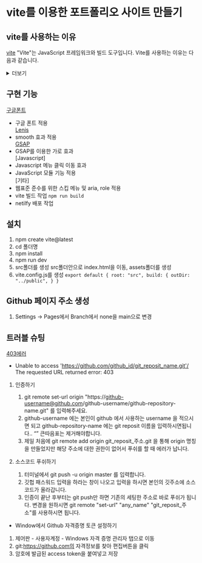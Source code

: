 # vite를 이용한 포트폴리오 사이트 만들기

## vite를 사용하는 이유
[vite](https://vitejs.dev/)
"Vite"는 JavaScript 프레임워크와 빌드 도구입니다. Vite를 사용하는 이유는 다음과 같습니다.
<details>
<summary>더보기</summary>

1. 빠른 개발 환경 제공: Vite는 개발 중에 신속한 환경을 제공합니다. 빠른 빌드 시간과 빠른 개발 서버를 통해 빠른 개발을 도와줍니다.

2. 모듈 번들링: Vite는 모듈을 필요로 하는 프로젝트에서 각 모듈을 빠르게 번들링할 수 있습니다. 이는 빠른 로딩 속도와 효율적인 번들링을 가능하게 합니다.

3. 다양한 프레임워크 지원: Vite는 다양한 프레임워크와 라이브러리 (예: Vue.js, React, Svelte 등)와 함께 사용할 수 있습니다.

4. Hot Module Replacement (HMR) 지원: HMR은 코드 변경을 감지하고 새로고침 없이 모듈을 교체하여 개발자가 빠르게 개발할 수 있도록 도와줍니다.

5. 플러그인 시스템: Vite는 다양한 플러그인을 지원하여 프로젝트의 요구에 따라 확장할 수 있습니다.

6. 타입스크립트 지원: Vite는 타입스크립트를 기본적으로 지원하며 타입 안정성을 유지하면서 개발할 수 있습니다.

7. 웹 앱 최적화: Vite는 프로덕션 빌드를 위한 최적화 도구를 제공하여 더 작고 빠른 앱을 만들 수 있습니다.

8. 빠른 첫 화면 로딩 (Fast Initial Load): Vite는 첫 화면 로딩 속도를 빠르게 만들어 사용자 경험을 향상시킬 수 있습니다.
</details>

## 구현 기능
[구글폰트](https://fonts.google.com/)
- 구글 폰트 적용<br>
[Lenis](https://lenis.studiofreight.com/)
- smooth 효과 적용<br>
[GSAP](https://gsap.com/)
- GSAP를 이용한 가로 효과<br>
[Javascript]
- Javascript 메뉴 클릭 이동 효과
- JavaScript 모듈 기능 적용<br>
[기타]
- 웹표준 준수를 위한 스킵 메뉴 및 aria, role 적용
- vite 빌드 작업 `npm run build`
- netilfy 배포 작업

## 설치
1. npm create vite@latest
2. cd 폴더명
3. npm install
4. npm run dev
5. src폴더를 생성 src폴더안으로 index.html을 이동, assets폴더를 생성
6. vite.config.js를 생성
`export default {
    root: "src",
    build: {
        outDir: "../public",
    }
}`

## Github 페이지 주소 생성
1. Settings -> Pages에서 Branch에서 none을 main으로 변경

## 트러블 슈팅
[403에러](https://beagle-dev.tistory.com/244#google_vignette)
- Unable to access 'https://github.com/github_id/git_reposit_name.git'/ The requested URL returned error: 403
1. 인증하기
    1. git remote set-url origin "https://github-username@github.com/github-username/github-repository-name.git" 를 입력해주세요.
    2. github-username 에는 본인이 github 에서 사용하는 username 을 적으시면 되고 github-repository-name 에는 git reposit 이름을 입력하시면됩니다.. “” 큰따음표는 제거해야합니다.
    3. 제일 처음에 git remote add origin git_reposit_주소.git 을 통해 origin 명칭을 만들었지만 해당 주소에 대한 권한이 없어서 푸쉬를 할 때 에러가 납니다.

2. 소스코드 푸쉬하기
    1. 터미널에서 git push -u origin master 를 입력합니다.
    2. 깃헙 패스워드 입력을 하라는 창이 나오고 입력을 하시면 본인의 깃주소에 소스코드가 올라갑니다.
    3. 인증이 끝난 후부터는 git push만 하면 기존의 세팅한 주소로 바로 푸쉬가 됩니다. 변경을 원하시면 git remote "set-url" "any_name" "git_reposit_주소"를 사용하시면 됩니다.

- Window에서 Github 자격증명 토큰 설정하기
1. 제어판 - 사용자계정 - Windows 자격 증명 관리자 탭으로 이동
2. git:https://github.com의 자격정보를 찾아 편집버튼을 클릭
3. 암호에 발급된 access token을 붙여넣고 저장
